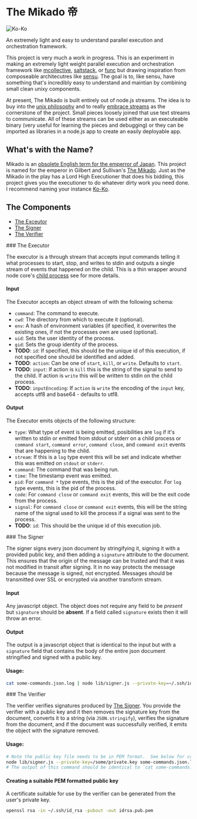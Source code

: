 # The Mikado 帝

![Ko-Ko](https://upload.wikimedia.org/wikipedia/commons/2/2e/KoKo_1926.jpg)

An extremely light and easy to understand parallel execution and orchestration framework.

This project is very much a work in progress. This is an experiment in making an extremely
light weight parallel execution and orchestration framework like [mcollective](https://puppetlabs.com/mcollective),
[saltstack](http://saltstack.com/), or [func](https://fedorahosted.org/func/) but drawing
inspiration from composeable architecutres like [sensu](http://sensuapp.org/).  The goal is
to, like sensu, have something that's incredibly easy to understand and maintian by combining
small clean unixy components.

At present, The Mikado is built entirely out of node.js streams. The idea is to buy into the
[unix philosophy](http://www.faqs.org/docs/artu/ch01s06.html) and to really
[embrace streams](https://github.com/substack/stream-handbook) as the cornerstone of the project.
Small pieces loosely joined that use text streams to communicate.  All of these streams can be
used either as an executeable binary (very useful for learning the pieces and debugging) or they
can be imported as libraries in a node.js app to create an easily deployable app.

## What's with the Name?

Mikado is an [obsolete English term for the emperror of Japan](http://en.wikipedia.org/wiki/Emperor_of_Japan).
This project is named for the emperor in Gilbert and Sullivan's [The Mikado](http://en.wikipedia.org/wiki/The_Mikado).
Just as the Mikado in the play has a Lord High Executioner that does his bidding, this project gives you the
executioner to do whatever dirty work you need done.  I recommend naming your instance
[Ko-Ko](http://web.stcloudstate.edu/scogdill/mikado/names.html#koko).

## The Components

- [The Exceutor](#executor)
- [The Signer](#signer)
- [The Verifier](#verifier)

<a name="executor" />
### The Executor

The executor is a through stream that accepts input commands telling it what processes to start, stop, and writes to stdin
and outputs a single stream of events that happened on the child. This is a thin wrapper around node core's
[child process](https://nodejs.org/api/child_process.html#child_process_class_childprocess) see for more details.

#### Input

The Executor accepts an object stream of with the following schema:

  - `command`: The command to execute.
  - `cwd`: The directory from which to execute it (optional).
  - `env`: A hash of environment variables (if specified, it overwrites the existing ones, if not the processes own are used (optional).
  - `uid`: Sets the user identity of the process.
  - `gid`: Sets the group identity of the process.
  - **TODO**: `id`: If specified, this should be the unique id of this execution, if not specified one should be identified and added.
  - **TODO**: `action`: Can be one of `start`, `kill`, or `write`. Defaults to `start`.
  - **TODO**: `input`: If action is `kill` this is the string of the signal to send to the child. If action is `write` this will be written to
    stdin on the child process.
  - **TODO**: `inputEncoding`: If `action` is `write` the encoding of the `input` key, accepts utf8 and base64 - defaults to utf8.

#### Output

The Executor emits objects of the following structure:

  - `type`: What type of event is being emitted, posibilities are `log` if it's written to stdin or emitted from stdout or stderr on a child
    process or `command start`, `command error`, `command close`, and `command exit` events that are happening to the child.
  - `stream`: If this is a `log` type event this will be set and indicate whether this was emitted on `stdout` or `stderr`.
  - `command`: The command that was being run.
  - `time`: The timestamp event was emitted.
  - `pid`: For `command *` type events, this is the pid of the executor. For `log` type events, this is the pid of the process.
  - `code`: For `command close` or `command exit` events, this will be the exit code from the process.
  - `signal`: For `command close` or `command exit` events, this will be the string name of the signal used to kill the process
    if a signal was sent to the process.
  - **TODO**: `id`: This should be the unique id of this execution job.

<a name="signer" />
### The Signer

The signer signs every json document by stringifying it, signing it with a provided public key, and
then adding a `signature` attribute to the document. This ensures that the origin of the message can
be trusted and that it was not modified in transit after signing. It in no way protects the message
because the message is signed, not encrypted. Messages should be transmitted over SSL or encrypted via
another transform stream.

#### Input

Any javascript object.  The object does not require any field to be *present* but `signature` should be **absent**.
If a field called `signature` exists then it will throw an error.

#### Output

The output is a javascript object that is identical to the input but with a `signature` field that contains the body
of the entire json document stringified and signed with a public key.

#### Usage:

```` bash
cat some-commands.json.log | node lib/signer.js --private-key=~/.ssh/id_rsa
````
<a name="verifier" />
### The Verifier

The verifier verifies signatures produced by [The Signer](#signer). You provide the verifier with a public key and it
then removes the signature key from the document, converts it to a string (via `JSON.stringify`), verifies the signature
from the document, and if the document was successfully verified, it emits the object with the signature removed.

#### Usage:

```` bash
# Note the public key file needs to be in PEM format.  See below for conversion instructions.
node lib/signer.js --private-key=/some/private.key some-commands.json.log | node lib/verifier.js --public-key=/some/public.key.pem
# The output of this command should be identical to `cat some-commands.json.log` (but you'd normally have some network operation in between.
````

#### Creating a suitable PEM formatted public key

A certificate suitable for use by the verifier can be generated from the user's private key.

```` bash
openssl rsa -in ~/.ssh/id_rsa -pubout -out idrsa.pub.pem
````
